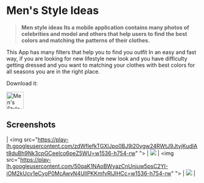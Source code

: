 # Men's Style Ideas
> **Men style ideas Its a mobile application contains many photos of celebrities and model and others 
that help users to find the best colors and matching the patterns of their clothes.**

This App has many filters that help you to find you outfit In an easy and fast way, 
if you are looking for new lifestyle new look and you have difficulty
getting dressed and you want to matching your clothes with best colors for all seasons you are in the right place.

Download it:

<a href="https://play.google.com/store/apps/details?id=com.tolastbit.outfit">
        <img height="45" src="https://e7.pngegg.com/pngimages/384/968/png-clipart-google-play-app-store-android-mobile-app-android-text-logo.png" alt="Men's Style Ideas">
</a>

## Screenshots


| <img src="https://play-lh.googleusercontent.com/zdWfIefkTGXlJpo0BJ9i20ygw24RWtJ9JtyjKudIAt8duBh9Nk3cpGCeeIco6peZ5WU=w1536-h754-rw" "> | <img src="https://play-lh.googleusercontent.com/fVyhV8KoxrURmbYz7Y-yFaxkUFrqre6xUjLZjm16iF9RSN_Cq2fP9UhsoxAHpMMTMw=w1536-h754-rw"> | <img src="https://play-lh.googleusercontent.com/50qaK1NAoBWyazCnUnjuw5psC2YI-iOM2kUcv1eCyoP0McAwvN4UllPKKmfvRlJIHCc=w1536-h754-rw" "> | <img src="https://play-lh.googleusercontent.com/Kydvw-fLCL9odkRU3m2DUKcn4t0V6eoyl532-WAPa_tU1pGLDRBdL_ycVVmidVn6B08=w1536-h754-rw"> |
